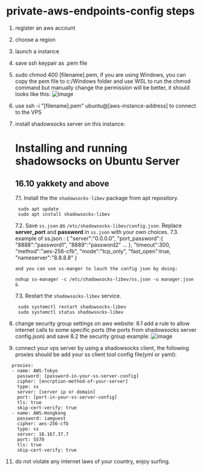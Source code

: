 # private-aws-endpoints-config steps

1. register an aws account
2. choose a region
3. launch a instance
4. save ssh keypair as .pem file
5. sudo chmod 400 [filename].pem, if you are using Windows, you can copy the pem file to c:/Windows folder and use WSL to run the chmod command but manually change the permission will be better, it should looks like this: ![image](https://github.com/chaucyzhang/private-aws-endpoints-config/assets/937912/3e999e2d-82f1-4089-830a-7b223c9dd4a2)
6. use  ssh -i "[filename].pem" ubuntu@[aws-instance-address] to connect to the VPS
7. install shadowsocks server on this instance:
   # Installing and running shadowsocks on Ubuntu Server
   ## 16.10 yakkety and above
   7.1. Install the the `shadowsocks-libev` package from apt repository.

        sudo apt update
        sudo apt install shadowsocks-libev
   7.2. Save `ss.json` as `/etc/shadowsocks-libev/config.json`.
    Replace **server_port** and **password** in `ss.json` with your own choices.
   7.3. example of ss.json :
       {
          "server":"0.0.0.0",
          "port_password":{
               "8888":"password1",
               "8889":"password2"
               ...
           },
          "timeout":300,
          "method":"aes-256-cfb",
          "mode":"tcp_only",
          "fast_open":true,
          "nameserver":"8.8.8.8"
       }

       and you can use ss-manger to lauch the config json by doing:

       nohup ss-manager -c /etc/shadowsocks-libev/ss.json -u manager.json &
      
   7.3. Restart the `shadowsocks-libev` service.

        sudo systemctl restart shadowsocks-libev
        sudo systemctl status shadowsocks-libev
9. change security group settings on aws website:
   8.1 add a rule to allow internet calls to some specific ports (the ports from shadowsocks server config.json) and save
   8.2 the security group example: ![image](https://github.com/chaucyzhang/private-aws-endpoints-config/assets/937912/bd029f8f-4c37-4d6f-b522-a10d6fc6914a)
10. connect your vps server by using a shadowsocks client, the following proxies should be add your ss client tool config file(yml or yaml):
```
  proxies:
  - name: AWS-Tokyo
    password: [password-in-your-ss-server-config]
    cipher: [encrption-method-of-your-server]
    type: ss
    server: [server ip or domain]
    port: [port-in-your-ss-server-config]
    tls: true
    skip-cert-verify: true
  - name: AWS-Hongkong
    password: iamguest
    cipher: aes-256-cfb
    type: ss
    server: 18.167.37.7
    port: 5570
    tls: true
    skip-cert-verify: true
```
11. do not violate any internet laws of your country, enjoy surfing.
